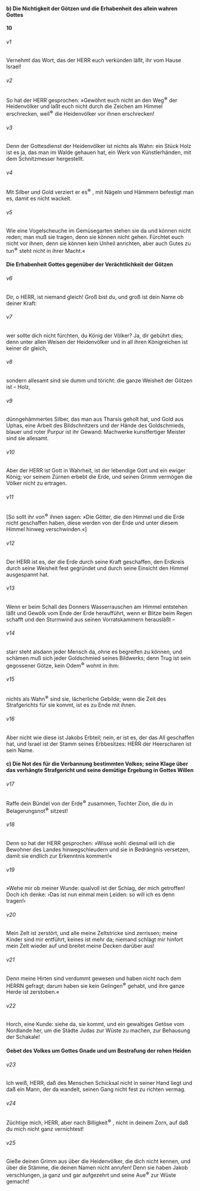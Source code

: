 #### b) Die Nichtigkeit der Götzen und die Erhabenheit des allein wahren Gottes

__10__

###### v1
Vernehmt das Wort, das der HERR euch verkünden läßt, ihr vom Hause Israel!

###### v2
So hat der HERR gesprochen: »Gewöhnt euch nicht an den Weg<sup title="= die Weise">&#x2732;</sup>
 der Heidenvölker und laßt euch nicht durch die Zeichen am Himmel erschrecken, weil<sup title="oder: wennschon">&#x2732;</sup>
 die Heidenvölker vor ihnen erschrecken!

###### v3
Denn der Gottesdienst der Heidenvölker ist nichts als Wahn: ein Stück Holz ist es ja, das man im Walde gehauen hat, ein Werk von Künstlerhänden, mit dem Schnitzmesser hergestellt.

###### v4
Mit Silber und Gold verziert er es<sup title="d.h. das geschnitzte Holzbild">&#x2732;</sup>
, mit Nägeln und Hämmern befestigt man es, damit es nicht wackelt.

###### v5
Wie eine Vogelscheuche im Gemüsegarten stehen sie da und können nicht reden; man muß sie tragen, denn sie können nicht gehen. Fürchtet euch nicht vor ihnen, denn sie können kein Unheil anrichten, aber auch Gutes zu tun<sup title="oder: Glück zu bringen">&#x2732;</sup>
 steht nicht in ihrer Macht.«

#### Die Erhabenheit Gottes gegenüber der Verächtlichkeit der Götzen


###### v6
Dir, o HERR, ist niemand gleich! Groß bist du, und groß ist dein Name ob deiner Kraft:

###### v7
wer sollte dich nicht fürchten, du König der Völker? Ja, dir gebührt dies; denn unter allen Weisen der Heidenvölker und in all ihren Königreichen ist keiner dir gleich,

###### v8
sondern allesamt sind sie dumm und töricht: die ganze Weisheit der Götzen ist – Holz,

###### v9
dünngehämmertes Silber, das man aus Tharsis geholt hat, und Gold aus Uphas, eine Arbeit des Bildschnitzers und der Hände des Goldschmieds, blauer und roter Purpur ist ihr Gewand: Machwerke kunstfertiger Meister sind sie allesamt.

###### v10
Aber der HERR ist Gott in Wahrheit, ist der lebendige Gott und ein ewiger König; vor seinem Zürnen erbebt die Erde, und seinen Grimm vermögen die Völker nicht zu ertragen.

###### v11
[So sollt ihr von<sup title="oder: zu">&#x2732;</sup>
 ihnen sagen: »Die Götter, die den Himmel und die Erde nicht geschaffen haben, diese werden von der Erde und unter diesem Himmel hinweg verschwinden.«]

###### v12
Der HERR ist es, der die Erde durch seine Kraft geschaffen, den Erdkreis durch seine Weisheit fest gegründet und durch seine Einsicht den Himmel ausgespannt hat.

###### v13
Wenn er beim Schall des Donners Wasserrauschen am Himmel entstehen läßt und Gewölk vom Ende der Erde heraufführt, wenn er Blitze beim Regen schafft und den Sturmwind aus seinen Vorratskammern herausläßt –

###### v14
starr steht alsdann jeder Mensch da, ohne es begreifen zu können, und schämen muß sich jeder Goldschmied seines Bildwerks; denn Trug ist sein gegossener Götze, kein Odem<sup title="= Leben">&#x2732;</sup>
 wohnt in ihm:

###### v15
nichts als Wahn<sup title="= Plunder">&#x2732;</sup>
 sind sie, lächerliche Gebilde; wenn die Zeit des Strafgerichts für sie kommt, ist es zu Ende mit ihnen.

###### v16
Aber nicht wie diese ist Jakobs Erbteil; nein, er ist es, der das All geschaffen hat, und Israel ist der Stamm seines Erbbesitzes: HERR der Heerscharen ist sein Name.

#### c) Die Not des für die Verbannung bestimmten Volkes; seine Klage über das verhängte Strafgericht und seine demütige Ergebung in Gottes Willen


###### v17
Raffe dein Bündel von der Erde<sup title="oder: aus dem Lande">&#x2732;</sup>
 zusammen, Tochter Zion, die du in Belagerungsnot<sup title="oder: Bedrängnis">&#x2732;</sup>
 sitzest!

###### v18
Denn so hat der HERR gesprochen: »Wisse wohl: diesmal will ich die Bewohner des Landes hinwegschleudern und sie in Bedrängnis versetzen, damit sie endlich zur Erkenntnis kommen!«


###### v19
»Wehe mir ob meiner Wunde: qualvoll ist der Schlag, der mich getroffen! Doch ich denke: ›Das ist nun einmal mein Leiden: so will ich es denn tragen!‹

###### v20
Mein Zelt ist zerstört, und alle meine Zeltstricke sind zerrissen; meine Kinder sind mir entführt, keines ist mehr da; niemand schlägt mir hinfort mein Zelt wieder auf und breitet meine Decken darüber aus!

###### v21
Denn meine Hirten sind verdummt gewesen und haben nicht nach dem HERRN gefragt; darum haben sie kein Gelingen<sup title="oder: keinen Erfolg">&#x2732;</sup>
 gehabt, und ihre ganze Herde ist zerstoben.«


###### v22
Horch, eine Kunde: siehe da, sie kommt, und ein gewaltiges Getöse vom Nordlande her, um die Städte Judas zur Wüste zu machen, zur Behausung der Schakale!

#### Gebet des Volkes um Gottes Gnade und um Bestrafung der rohen Heiden


###### v23
Ich weiß, HERR, daß des Menschen Schicksal nicht in seiner Hand liegt und daß ein Mann, der da wandelt, seinen Gang nicht fest zu richten vermag.

###### v24
Züchtige mich, HERR, aber nach Billigkeit<sup title="oder: mit Maßen">&#x2732;</sup>
, nicht in deinem Zorn, auf daß du mich nicht ganz vernichtest!

###### v25
Gieße deinen Grimm aus über die Heidenvölker, die dich nicht kennen, und über die Stämme, die deinen Namen nicht anrufen! Denn sie haben Jakob verschlungen, ja ganz und gar aufgezehrt und seine Aue<sup title="= Wohnstätte">&#x2732;</sup>
 zur Wüste gemacht!